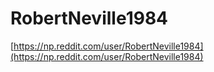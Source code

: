 # RobertNeville1984

[https://np.reddit.com/user/RobertNeville1984](https://np.reddit.com/user/RobertNeville1984)